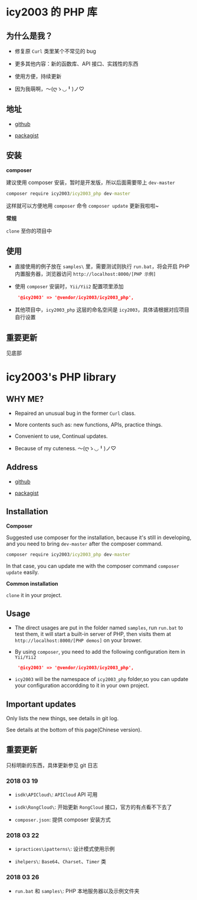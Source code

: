 # icy2003 的 PHP 库

## 为什么是我？

- 修复原 `Curl` 类里某个不常见的 bug

- 更多其他内容：新的函数库、API 接口、实践性的东西

- 使用方便，持续更新

- 因为我萌啊，～(ღゝ◡╹)ノ♡

## 地址

-  [github](https://github.com/icy2003/icy2003_php)

-  [packagist](https://packagist.org/packages/icy2003/icy2003_php)


## 安装

**composer**

建议使用 composer 安装，暂时是开发版，所以后面需要带上 `dev-master`

```cmd
composer require icy2003/icy2003_php dev-master
```

这样就可以方便地用 `composer` 命令 `composer update` 更新我啦啦~

**常规**

`clone` 至你的项目中

## 使用

- 直接使用的例子放在 `samples\` 里，需要测试则执行 `run.bat`，将会开启 PHP 内置服务器，浏览器访问 `http://localhost:8000/[PHP 示例]`

- 使用 `composer` 安装时，`Yii/Yii2` 配置项里添加

    ```json
     '@icy2003' => '@vendor/icy2003/icy2003_php',
    ```

- 其他项目中，`icy2003_php` 这层的命名空间是 `icy2003`，具体请根据对应项目自行设置

## 重要更新

见底部

# icy2003's PHP library

## WHY ME?

- Repaired an unusual bug in the former `Curl` class.

- More contents such as: new functions, APIs, practice things.

- Convenient to use, Continual updates.

- Because of my cuteness. ～(ღゝ◡╹)ノ♡

## Address

-  [github](https://github.com/icy2003/icy2003_php)

-  [packagist](https://packagist.org/packages/icy2003/icy2003_php)


## Installation

**Composer**

Suggested use composer for the installation, because it's still in developing, and you need to bring `dev-master` after the composer command.

```cmd
composer require icy2003/icy2003_php dev-master
```

In that case, you can update me with the composer command `composer update` easily.

**Common installation**

`clone` it in your project.

## Usage

- The direct usages are put in the folder named `samples`, run `run.bat` to test them, it will start a built-in server of PHP, then visits them at `http://localhost:8000/[PHP demos]` on your brower.

- By using `composer`, you need to add the following configuration item in `Yii/Yii2`
    ```json
     '@icy2003' => '@vendor/icy2003/icy2003_php',
    ```

- `icy2003` will be the namespace of `icy2003_php` folder,so you can update your configuration accordding to it in your own project.

## Important updates

Only lists the new things, see details in git log.

See details at the bottom of this page(Chinese version).

## 重要更新

只标明新的东西，具体更新参见 git 日志

### 2018 03 19

- `isdk\APICloud\`: `APICloud` API 可用

- `isdk\RongCloud\`: 开始更新 `RongCloud` 接口，官方的有点看不下去了

- `composer.json`: 提供 composer 安装方式

### 2018 03 22

- `ipractices\ipatterns\`: 设计模式使用示例

- `ihelpers\`: `Base64`、`Charset`、`Timer` 类

### 2018 03 26

- `run.bat` 和 `samples\`: PHP 本地服务器以及示例文件夹